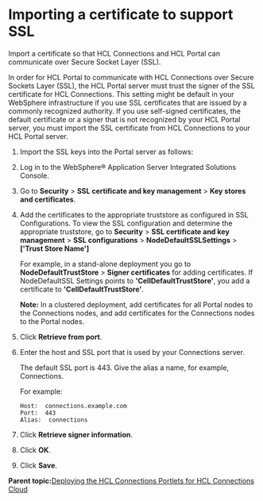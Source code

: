 # Importing a certificate to support SSL 

Import a certificate so that HCL Connections and HCL Portal can communicate over Secure Socket Layer \(SSL\).

In order for HCL Portal to communicate with HCL Connections over Secure Sockets Layer \(SSL\), the HCL Portal server must trust the signer of the SSL certificate for HCL Connections. This setting might be default in your WebSphere infrastructure if you use SSL certificates that are issued by a commonly recognized authority. If you use self-signed certificates, the default certificate or a signer that is not recognized by your HCL Portal server, you must import the SSL certificate from HCL Connections to your HCL Portal server.

1.  Import the SSL keys into the Portal server as follows:
2.  Log in to the WebSphere® Application Server Integrated Solutions Console.

3.  Go to **Security** \> **SSL certificate and key management** \> **Key stores and certificates**.

4.  Add the certificates to the appropriate truststore as configured in SSL Configurations. To view the SSL configuration and determine the appropriate truststore, go to **Security** \> **SSL certificate and key management** \> **SSL configurations** \> **NodeDefaultSSLSettings** \> **\['Trust Store Name'\]**

    For example, in a stand-alone deployment you go to **NodeDefaultTrustStore** \> **Signer certificates** for adding certificates. If NodeDefaultSSL Settings points to **'CellDefaultTrustStore'**, you add a certificate to **'CellDefaultTrustStore'**.

    **Note:** In a clustered deployment, add certificates for all Portal nodes to the Connections nodes, and add certificates for the Connections nodes to the Portal nodes.

5.  Click **Retrieve from port**.

6.  Enter the host and SSL port that is used by your Connections server.

    The default SSL port is 443. Give the alias a name, for example, Connections.

    For example:

    ```
    Host:  connections.example.com
    Port:  443
    Alias:  connections
    ```

7.  Click **Retrieve signer information**.

8.  Click **OK**.

9.  Click **Save**.


**Parent topic:**[Deploying the HCL Connections Portlets for HCL Connections Cloud ](../connect/c_connections_portlets_deploying_portlets_cc.md)


